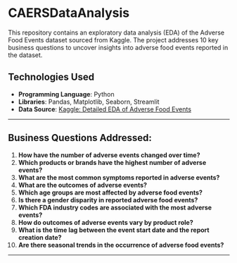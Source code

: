 # CAERSDataAnalysis

This repository contains an exploratory data analysis (EDA) of the Adverse Food Events dataset sourced from Kaggle. The project addresses 10 key business questions to uncover insights into adverse food events reported in the dataset.

## Technologies Used

- **Programming Language**: Python
- **Libraries**: Pandas, Matplotlib, Seaborn, Streamlit
- **Data Source**: [Kaggle: Detailed EDA of Adverse Food Events](https://www.kaggle.com/code/ambarish/detailed-eda-adverse-foodevents-w-advice/input?select=CAERS_ASCII_2004_2017Q2.csv)

---
## Business Questions Addressed:

1. **How have the number of adverse events changed over time?**
2. **Which products or brands have the highest number of adverse events?**
3. **What are the most common symptoms reported in adverse events?**
4. **What are the outcomes of adverse events?**
5. **Which age groups are most affected by adverse food events?**
6. **Is there a gender disparity in reported adverse food events?**
7. **Which FDA industry codes are associated with the most adverse events?**
8. **How do outcomes of adverse events vary by product role?**
9. **What is the time lag between the event start date and the report creation date?**
10. **Are there seasonal trends in the occurrence of adverse food events?**

---

